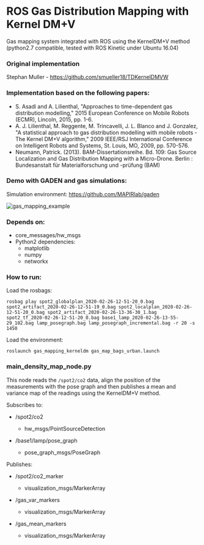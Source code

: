 # ROS Gas Distribution Mapping with Kernel DM+V

Gas mapping system integrated with ROS using the KernelDM+V method (python2.7 compatible, tested with ROS Kinetic under Ubuntu 16.04)

### Original implementation 

Stephan Muller - https://github.com/smueller18/TDKernelDMVW

### Implementation based on the following papers:

- S. Asadi and A. Lilienthal, "Approaches to time-dependent gas distribution modelling," 2015 European Conference on Mobile Robots (ECMR), Lincoln, 2015, pp. 1-6.
- A. J. Lilienthal, M. Reggente, M. Trincavelli, J. L. Blanco and J. Gonzalez, "A statistical approach to gas distribution modelling with mobile robots - The Kernel DM+V algorithm," 2009 IEEE/RSJ International Conference on Intelligent Robots and Systems, St. Louis, MO, 2009, pp. 570-576.
- Neumann, Patrick. (2013). BAM-Dissertationsreihe. Bd. 109: Gas Source Localization and Gas Distribution Mapping with a Micro-Drone. Berlin : Bundesanstalt für
Materialforschung und -prüfung (BAM)

### Demo with GADEN and gas simulations:

Simulation environment: https://github.com/MAPIRlab/gaden

![gas_mapping_example](https://user-images.githubusercontent.com/2656938/129972728-6c634332-b1ba-4b58-b54c-9e443aa52d6c.gif)

### Depends on:

- core_messages/hw_msgs
- Python2 dependencies:
    - matplotlib
    - numpy
    - networkx

### How to run:

Load the rosbags:

`rosbag play spot2_globalplan_2020-02-26-12-51-20_0.bag spot2_artifact_2020-02-26-12-51-19_0.bag spot2_localplan_2020-02-26-12-51-20_0.bag spot2_artifact_2020-02-26-13-36-30_1.bag   spot2_tf_2020-02-26-12-51-20_0.bag base1_lamp_2020-02-26-13-55-29_102.bag lamp_posegraph.bag lamp_posegraph_incremental.bag -r 20 -s 1450`

Load the environment:

`roslaunch gas_mapping_kerneldm gas_map_bags_urban.launch`

### main_density_map_node.py

This node reads the `/spot2/co2` data, align the position of the measurements with the pose graph and then publishes a mean and variance map of the readings using the KernelDM+V method.

Subscribes to: 

- /spot2/co2
    - hw_msgs/PointSourceDetection
    
- /base1/lamp/pose_graph
    - pose_graph_msgs/PoseGraph

Publishes:

- /spot2/co2_marker
    - visualization_msgs/MarkerArray
    
- /gas_var_markers
    - visualization_msgs/MarkerArray
    
- /gas_mean_markers
    - visualization_msgs/MarkerArray